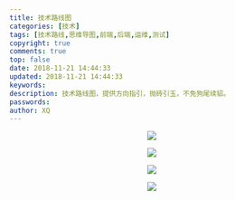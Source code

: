 ```yaml
---
title: 技术路线图
categories: [技术]
tags: [技术路线,思维导图,前端,后端,运维,测试]
copyright: true
comments: true
top: false
date: 2018-11-21 14:44:33
updated: 2018-11-21 14:44:33
keywords: 
description: 技术路线图，提供方向指引，抛砖引玉，不免狗尾续貂。
passwords:
author: XQ 
---
```


<center>

![](https://pictures-1257961856.cos.ap-shanghai.myqcloud.com/images/developer-roadmap-chinese/intro.png)

![](https://pictures-1257961856.cos.ap-shanghai.myqcloud.com/images/developer-roadmap-chinese/frontend.png)

![](https://pictures-1257961856.cos.ap-shanghai.myqcloud.com/images/developer-roadmap-chinese/backend.png)

![](https://pictures-1257961856.cos.ap-shanghai.myqcloud.com/images/developer-roadmap-chinese/devops.png)